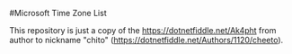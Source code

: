 #Microsoft Time Zone List

This repository is just a copy of the https://dotnetfiddle.net/Ak4pht from author to nickname "chito" (https://dotnetfiddle.net/Authors/1120/cheeto).
